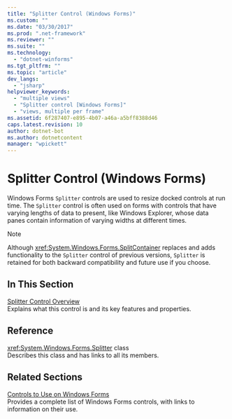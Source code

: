 ```yaml
---
title: "Splitter Control (Windows Forms)"
ms.custom: ""
ms.date: "03/30/2017"
ms.prod: ".net-framework"
ms.reviewer: ""
ms.suite: ""
ms.technology: 
  - "dotnet-winforms"
ms.tgt_pltfrm: ""
ms.topic: "article"
dev_langs: 
  - "jsharp"
helpviewer_keywords: 
  - "multiple views"
  - "Splitter control [Windows Forms]"
  - "views, multiple per frame"
ms.assetid: 6f287407-e895-4b07-a46a-a5bff8388d46
caps.latest.revision: 10
author: dotnet-bot
ms.author: dotnetcontent
manager: "wpickett"
---
```

# Splitter Control (Windows Forms)
Windows Forms `Splitter` controls are used to resize docked controls at run time. The `Splitter` control is often used on forms with controls that have varying lengths of data to present, like Windows Explorer, whose data panes contain information of varying widths at different times.  
  
> [!NOTE]
>  Although <xref:System.Windows.Forms.SplitContainer> replaces and adds functionality to the `Splitter` control of previous versions, `Splitter` is retained for both backward compatibility and future use if you choose.  
  
## In This Section  
 [Splitter Control Overview](../../../../docs/framework/winforms/controls/splitter-control-overview-windows-forms.md)  
 Explains what this control is and its key features and properties.  
  
## Reference  
 <xref:System.Windows.Forms.Splitter> class  
 Describes this class and has links to all its members.  
  
## Related Sections  
 [Controls to Use on Windows Forms](../../../../docs/framework/winforms/controls/controls-to-use-on-windows-forms.md)  
 Provides a complete list of Windows Forms controls, with links to information on their use.

